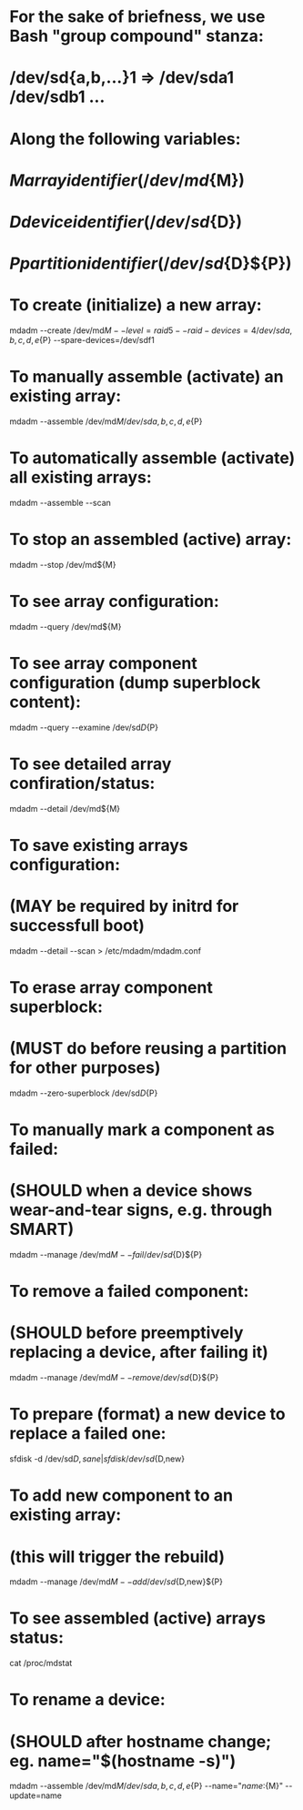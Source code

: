 # For the sake of briefness, we use Bash "group compound" stanza:

# /dev/sd{a,b,...}1 => /dev/sda1 /dev/sdb1 ...

# Along the following variables:

# ${M} array identifier (/dev/md${M})

# ${D} device identifier (/dev/sd${D})

# ${P} partition identifier (/dev/sd${D}${P})

# To create (initialize) a new array:

mdadm --create /dev/md${M} --level=raid5 --raid-devices=4 /dev/sd{a,b,c,d,e}${P} --spare-devices=/dev/sdf1

# To manually assemble (activate) an existing array:

mdadm --assemble /dev/md${M} /dev/sd{a,b,c,d,e}${P}

# To automatically assemble (activate) all existing arrays:

mdadm --assemble --scan

# To stop an assembled (active) array:

mdadm --stop /dev/md${M}

# To see array configuration:

mdadm --query /dev/md${M}

# To see array component configuration (dump superblock content):

mdadm --query --examine /dev/sd${D}${P}

# To see detailed array confiration/status:

mdadm --detail /dev/md${M}

# To save existing arrays configuration:

# (MAY be required by initrd for successfull boot)

mdadm --detail --scan > /etc/mdadm/mdadm.conf

# To erase array component superblock:

# (MUST do before reusing a partition for other purposes)

mdadm --zero-superblock /dev/sd${D}${P}

# To manually mark a component as failed:

# (SHOULD when a device shows wear-and-tear signs, e.g. through SMART)

mdadm --manage /dev/md${M} --fail /dev/sd${D}${P}

# To remove a failed component:

# (SHOULD before preemptively replacing a device, after failing it)

mdadm --manage /dev/md${M} --remove /dev/sd${D}${P}

# To prepare (format) a new device to replace a failed one:

sfdisk -d /dev/sd${D,sane} | sfdisk /dev/sd${D,new}

# To add new component to an existing array:

# (this will trigger the rebuild)

mdadm --manage /dev/md${M} --add /dev/sd${D,new}${P}

# To see assembled (active) arrays status:

cat /proc/mdstat

# To rename a device:

# (SHOULD after hostname change; eg. name="$(hostname -s)")

mdadm --assemble /dev/md${M} /dev/sd{a,b,c,d,e}${P} --name="${name}:${M}" --update=name
